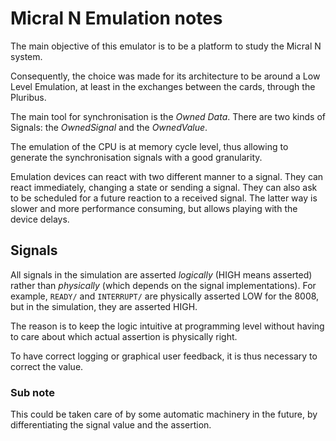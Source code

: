 # Micral N Emulation notes

The main objective of this emulator is to be a platform to study the Micral N system.

Consequently, the choice was made for its architecture to be around a Low Level Emulation, at least in the exchanges
between the cards, through the Pluribus.

The main tool for synchronisation is the *Owned Data*. There are two kinds of Signals: the
*OwnedSignal* and the *OwnedValue*.

The emulation of the CPU is at memory cycle level, thus allowing to generate the synchronisation signals with
a good granularity.

Emulation devices can react with two different manner to a signal. They can react immediately, changing a state
or sending a signal. They can also ask to be scheduled for a future reaction to a received signal. The latter
way is slower and more performance consuming, but allows playing with the device delays.

## Signals

All signals in the simulation are asserted *logically* (HIGH means asserted) rather than *physically* (which depends on
the signal implementations). For example, ```READY/``` and ```INTERRUPT/``` are physically asserted LOW for the 8008,
but in the simulation, they are asserted HIGH.

The reason is to keep the logic intuitive at programming level without having to care about which actual assertion is
physically right.

To have correct logging or graphical user feedback, it is thus necessary to correct the value.

### Sub note

This could be taken care of by some automatic machinery in the future, by differentiating the signal value and the
assertion.

